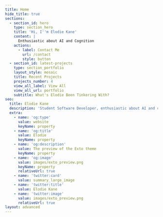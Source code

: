 ```yaml
---
title: Home
hide_title: true
sections:
  - section_id: hero
    type: section_hero
    title: 'Hi, I''m Elodie Kane'
    content: |
      Enthusiastic about AI and Cognition
    actions:
      - label: Contact Me
        url: /contact
        style: button
  - section_id: latest-projects
    type: section_portfolio
    layout_style: mosaic
    title: Recent Projects
    projects_number: 4
    view_all_label: View All
    view_all_url: portfolio
    subtitle: What's Elodie Been Tinkering With?
seo:
  title: Elodie Kane
  description: 'Student Software Developer, enthusiastic about AI and cognition.'
  extra:
    - name: 'og:type'
      value: website
      keyName: property
    - name: 'og:title'
      value: Elodie
      keyName: property
    - name: 'og:description'
      value: The preview of the Exto theme
      keyName: property
    - name: 'og:image'
      value: images/exto_preview.png
      keyName: property
      relativeUrl: true
    - name: 'twitter:card'
      value: summary_large_image
    - name: 'twitter:title'
      value: Elodie Kane
    - name: 'twitter:image'
      value: images/exto_preview.png
      relativeUrl: true
layout: advanced
---
```

